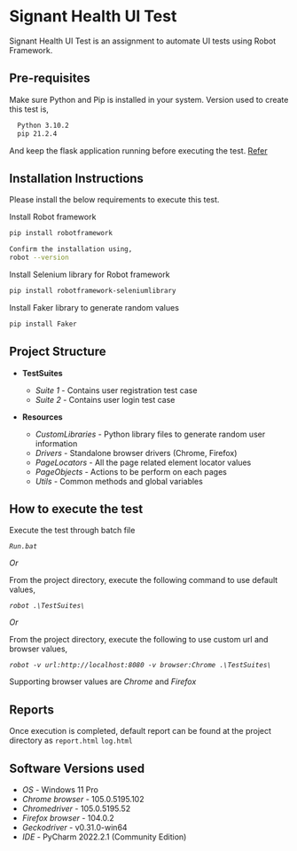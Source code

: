 # Signant Health UI Test
Signant Health UI Test is an assignment to automate UI tests using Robot Framework.

## Pre-requisites
Make sure Python and Pip is installed in your system.
Version used to create this test is,
```bash
  Python 3.10.2
  pip 21.2.4
```
And keep the flask application running before executing the test. [Refer](https://github.com/sh-rdtaci/Flasky)
## Installation Instructions
Please install the below requirements to execute this test.

Install Robot framework
```bash
pip install robotframework

Confirm the installation using,
robot --version
```
Install Selenium library for Robot framework
```bash
pip install robotframework-seleniumlibrary
```
Install Faker library to generate random values
```bash
pip install Faker
```

## Project Structure
* **TestSuites**
  * *Suite 1* - Contains user registration test case
  * *Suite 2* - Contains user login test case

* **Resources**
  * *CustomLibraries* - Python library files to generate random user information
  * *Drivers*         - Standalone browser drivers (Chrome, Firefox)
  * *PageLocators*    - All the page related element locator values
  * *PageObjects*     - Actions to be perform on each pages
  * *Utils*           - Common methods and global variables
  
## How to execute the test
Execute the test through batch file 

*`Run.bat`*

*Or*

From the project directory, execute the following command to use default values,

*`robot .\TestSuites\`*
  
*Or*

From the project directory, execute the following to use custom url and browser values,

*`robot -v url:http://localhost:8080 -v browser:Chrome .\TestSuites\`*

Supporting browser values are *Chrome* and *Firefox*

## Reports
Once execution is completed, default report can be found at the project directory as `report.html` `log.html`

## Software Versions used

* *OS*  - Windows 11 Pro
* *Chrome browser*  - 105.0.5195.102
* *Chromedriver* - 105.0.5195.52
* *Firefox browser* - 104.0.2
* *Geckodriver* - v0.31.0-win64
* *IDE* - PyCharm 2022.2.1 (Community Edition)

